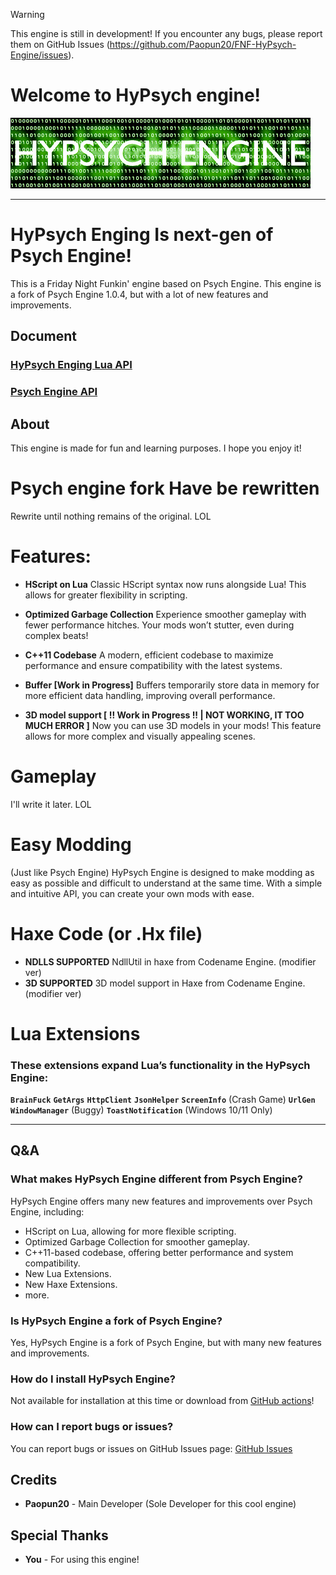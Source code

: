 > [!Warning]
> This engine is still in development!
> If you encounter any bugs, please report them on GitHub Issues (https://github.com/Paopun20/FNF-HyPsych-Engine/issues).

# Welcome to HyPsych engine!

![HyPsych Engine](docs/GHREADMEFile/HPE_Loop.gif)

---

# HyPsych Enging Is next-gen of Psych Engine!
This is a Friday Night Funkin' engine based on Psych Engine.
This engine is a fork of Psych Engine 1.0.4, but with a lot of new features and improvements.

## Document
### [HyPsych Enging Lua API](docs/HyPsychEnging/LuaAPI.md)
### [Psych Engine API](https://shadowmario.github.io/psychengine.lua/)

## About
This engine is made for fun and learning purposes.
I hope you enjoy it!

# Psych engine fork Have be rewritten
Rewrite until nothing remains of the original. LOL

# Features:
- **HScript on Lua**
  Classic HScript syntax now runs alongside Lua! This allows for greater flexibility in scripting.

- **Optimized Garbage Collection**
  Experience smoother gameplay with fewer performance hitches. Your mods won’t stutter, even during complex beats!

- **C++11 Codebase**
  A modern, efficient codebase to maximize performance and ensure compatibility with the latest systems.

- **Buffer [Work in Progress]**
  Buffers temporarily store data in memory for more efficient data handling, improving overall performance.

- **3D model support [ !! Work in Progress !! | NOT WORKING, IT TOO MUCH ERROR ]**
  Now you can use 3D models in your mods! This feature allows for more complex and visually appealing scenes.

# **Gameplay**
  I'll write it later. LOL

# **Easy Modding**
  (Just like Psych Engine)
  HyPsych Engine is designed to make modding as easy as possible and difficult to understand at the same time. With a simple and intuitive API, you can create your own mods with ease.

# Haxe Code \(or .Hx file\)
- **NDLLS SUPPORTED**
  NdllUtil in haxe from Codename Engine. (modifier ver)
- **3D SUPPORTED**
  3D model support in Haxe from Codename Engine. (modifier ver)

# Lua Extensions

### These extensions expand Lua’s functionality in the HyPsych Engine:
**`BrainFuck`**
**`GetArgs`**
**`HttpClient`**
**`JsonHelper`**
**`ScreenInfo`** (Crash Game)
**`UrlGen`**
**`WindowManager`** (Buggy)
**`ToastNotification`** (Windows 10/11 Only)

---

## Q&A
### What makes HyPsych Engine different from Psych Engine?

HyPsych Engine offers many new features and improvements over Psych Engine, including:
- HScript on Lua, allowing for more flexible scripting.
- Optimized Garbage Collection for smoother gameplay.
- C++11-based codebase, offering better performance and system compatibility.
- New Lua Extensions.
- New Haxe Extensions.
- more.

### Is HyPsych Engine a fork of Psych Engine?

Yes, HyPsych Engine is a fork of Psych Engine, but with many new features and improvements.

### How do I install HyPsych Engine?

Not available for installation at this time or download from [GitHub actions](https://github.com/Paopun20/FNF-HyPsych-Engine/actions)!

### How can I report bugs or issues?

You can report bugs or issues on GitHub Issues page: [GitHub Issues](https://github.com/Paopun20/FNF-HyPsych-Engine/issues)

## Credits
- **Paopun20** - Main Developer \(Sole Developer for this cool engine\)

## Special Thanks
- **You** - For using this engine!
